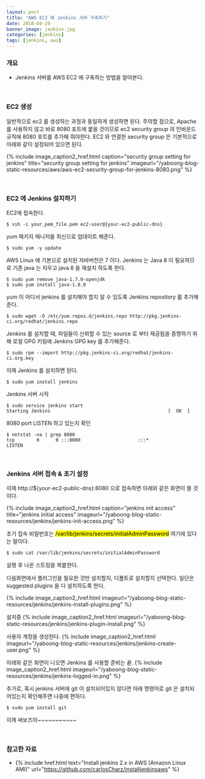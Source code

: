 ```yaml
---
layout: post
title: "AWS EC2 에 Jenkins 서버 구축하기"
date: 2018-04-29
banner_image: jenkins.jpg
categories: [jenkins]
tags: [jenkins, aws]
---
```


### 개요
* Jenkins 서버를 AWS EC2 에 구축하는 방법을 알아본다.
<!--more-->


<br/>

### EC2 생성
일반적으로 ec2 를 생성하는 과정과 동일하게 생성하면 된다. 
주의할 점으로, Apache 를 사용하지 않고 바로 8080 포트에 붙을 것이므로 ec2 security group 의 인바운드 규칙에 8080 포트를 추가해 줘야한다.
EC2 와 연결한 security group 은 기본적으로 아래와 같이 설정되어 있으면 된다.

{% include image_caption2_href.html caption="security group setting for jenkins" title="security group setting for jenkins" imageurl="/yaboong-blog-static-resources/aws/aws-ec2-security-group-for-jenkins-8080.png" %}  

<br/>

### EC2 에 Jenkins 설치하기
EC2에 접속한다.
```
$ ssh -i your_pem_file.pem ec2-user@{your-ec2-public-dns}
```

yum 패키지 매니저를 최신으로 업데이트 해준다.
```
$ sudo yum -y update
```

AWS Linux 에 기본으로 설치된 자바버전은 7 이다. Jenkins 는 Java 8 이 필요하므로 기존 java 는 지우고 java 8 을 재설치 하도록 한다.
```
$ sudo yum remove java-1.7.0-openjdk
$ sudo yum install java-1.8.0
```

yum 이 어디서 jenkins 를 설치해야 할지 알 수 있도록 Jenkins repository 를 추가해준다.
```
$ sudo wget -O /etc/yum.repos.d/jenkins.repo http://pkg.jenkins-ci.org/redhat/jenkins.repo
```

Jenkins 를 설치할 때, 파일들이 신뢰할 수 있는 source 로 부터 제공됨을 증명하기 위해 로컬 GPG 키링에 Jenkins GPG key 를 추가해준다.
```
$ sudo rpm --import http://pkg.jenkins-ci.org/redhat/jenkins-ci.org.key
```

이제 Jenkins 를 설치하면 된다.
```
$ sudo yum install jenkins
```

Jenkins 서버 시작
```
$ sudo service jenkins start
Starting Jenkins                                           [  OK  ]
```

8080 port LISTEN 하고 있는지 확인
```
$ netstat -na | grep 8080
tcp        0      0 :::8080                     :::*                        LISTEN
```

<br/>


### Jenkins 서버 접속 & 초기 설정
이제 http://${your-ec2-public-dns}:8080 으로 접속하면 아래와 같은 화면이 뜰 것이다.

{% include image_caption2_href.html caption="jenkins init access" title="jenkins initial access" imageurl="/yaboong-blog-static-resources/jenkins/jenkins-init-access.png" %}

초기 접속 비밀번호는 <mark>/var/lib/jenkins/secrets/initialAdminPassword</mark> 여기에 있다는 말이다.

```
$ sudo cat /var/lib/jenkins/secrets/initialAdminPassword
```

실행 후 나온 스트링을 복붙한다.

다음화면에서 플러그인을 필요한 것만 설치할지, 디폴트로 설치할지 선택한다. 일단은 suggested plugins 을 다 설치하도록 한다.

{% include image_caption2_href.html imageurl="/yaboong-blog-static-resources/jenkins/jenkins-install-plugins.png" %}

설치중
{% include image_caption2_href.html imageurl="/yaboong-blog-static-resources/jenkins/jenkins-plugin-install.png" %}

사용자 계정을 생성한다.
{% include image_caption2_href.html imageurl="/yaboong-blog-static-resources/jenkins/jenkins-create-user.png" %}

아래와 같은 화면이 나오면 Jenkins 를 사용할 준비는 끝.
{% include image_caption2_href.html imageurl="/yaboong-blog-static-resources/jenkins/jenkins-logged-in.png" %}

추가로, 혹시 jenkins 서버에 git 이 설치되어있지 않다면 아래 명령어로 git 은 설치되어있는지 확인해주면 나중에 편하다.
```
$ sudo yum install git
``` 


이제 써보즈아~~~~~~~~~~~





<br/>




### 참고한 자료
* {% include href.html text="Install jenkins 2.x in AWS (Amazon Linux AMI)" url="https://github.com/carlosCharz/installjenkinsaws" %}